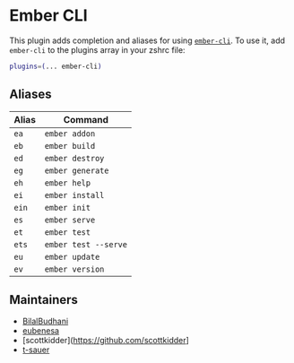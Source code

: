 # Ember CLI
This plugin adds completion and aliases for using [`ember-cli`](https://cli.emberjs.com/).
To use it, add `ember-cli` to the plugins array in your zshrc file:
```zsh
plugins=(... ember-cli)
```
## Aliases
| Alias | Command              |
| ----- | -------------------- |
| `ea`  | `ember addon`        |
| `eb`  | `ember build`        |
| `ed`  | `ember destroy`      |
| `eg`  | `ember generate`     |
| `eh`  | `ember help`         |
| `ei`  | `ember install`      |
| `ein` | `ember init`         |
| `es`  | `ember serve`        |
| `et`  | `ember test`         |
| `ets` | `ember test --serve` |
| `eu`  | `ember update`       |
| `ev`  | `ember version`      |
## Maintainers
- [BilalBudhani](https://github.com/BilalBudhani)
- [eubenesa](https://github.com/eubenesa)
- [scottkidder](<https://github.com/scottkidder>]
- [t-sauer](https://www.github.com/t-sauer)

